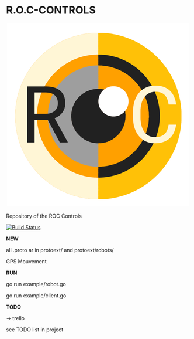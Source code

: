 # R.O.C-CONTROLS

<p align="center">
  <img src="https://github.com/Happykat/R.O.C-CONTROLS/blob/development/assets/logo-roc-flat.png"/>
</p>

Repository of the ROC Controls

[![Build Status](https://travis-ci.org/Happykat/R.O.C-CONTROLS.svg?branch=development)](https://travis-ci.org/Happykat/R.O.C-CONTROLS)

**NEW**

all .proto ar in protoext/ and protoext/robots/

GPS
Mouvement

**RUN**

go run example/robot.go

go run example/client.go


**TODO**

-> trello

see TODO list in project

